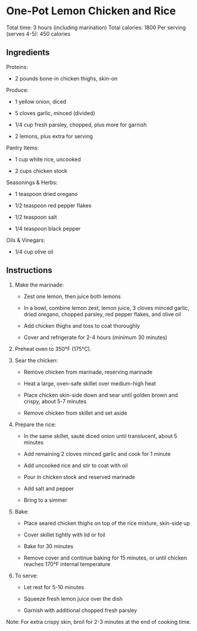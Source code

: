 # **One-Pot Lemon Chicken and Rice**

Total time: 3 hours (including marination) Total calories: 1800 Per
serving (serves 4-5): 450 calories

## **Ingredients**

Proteins:

-   2 pounds bone-in chicken thighs, skin-on

Produce:

-   1 yellow onion, diced

-   5 cloves garlic, minced (divided)

-   1/4 cup fresh parsley, chopped, plus more for garnish

-   2 lemons, plus extra for serving

Pantry Items:

-   1 cup white rice, uncooked

-   2 cups chicken stock

Seasonings & Herbs:

-   1 teaspoon dried oregano

-   1/2 teaspoon red pepper flakes

-   1/2 teaspoon salt

-   1/4 teaspoon black pepper

Oils & Vinegars:

-   1/4 cup olive oil

## **Instructions**

1.  Make the marinade:

    -   Zest one lemon, then juice both lemons

    -   In a bowl, combine lemon zest, lemon juice, 3 cloves minced
        garlic, dried oregano, chopped parsley, red pepper flakes, and
        olive oil

    -   Add chicken thighs and toss to coat thoroughly

    -   Cover and refrigerate for 2-4 hours (minimum 30 minutes)

2.  Preheat oven to 350°F (175°C).

3.  Sear the chicken:

    -   Remove chicken from marinade, reserving marinade

    -   Heat a large, oven-safe skillet over medium-high heat

    -   Place chicken skin-side down and sear until golden brown and
        crispy, about 5-7 minutes

    -   Remove chicken from skillet and set aside

4.  Prepare the rice:

    -   In the same skillet, sauté diced onion until translucent, about
        5 minutes

    -   Add remaining 2 cloves minced garlic and cook for 1 minute

    -   Add uncooked rice and stir to coat with oil

    -   Pour in chicken stock and reserved marinade

    -   Add salt and pepper

    -   Bring to a simmer

5.  Bake:

    -   Place seared chicken thighs on top of the rice mixture,
        skin-side up

    -   Cover skillet tightly with lid or foil

    -   Bake for 30 minutes

    -   Remove cover and continue baking for 15 minutes, or until
        chicken reaches 170°F internal temperature

6.  To serve:

    -   Let rest for 5-10 minutes

    -   Squeeze fresh lemon juice over the dish

    -   Garnish with additional chopped fresh parsley

Note: For extra crispy skin, broil for 2-3 minutes at the end of cooking
time.
